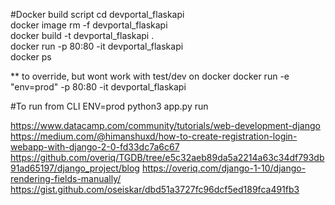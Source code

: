 #Docker build script
cd devportal_flaskapi <br/>
docker image rm -f devportal_flaskapi <br/>
docker build -t devportal_flaskapi . <br/>
docker run -p 80:80 -it devportal_flaskapi <br/>
docker ps <br/>

** to override, but wont work with test/dev on docker
docker run -e "env=prod" -p 80:80 -it devportal_flaskapi

#To run from CLI
ENV=prod python3 app.py run


https://www.datacamp.com/community/tutorials/web-development-django
https://medium.com/@himanshuxd/how-to-create-registration-login-webapp-with-django-2-0-fd33dc7a6c67
https://github.com/overiq/TGDB/tree/e5c32aeb89da5a2214a63c34df793db91ad65197/django_project/blog
https://overiq.com/django-1-10/django-rendering-fields-manually/
https://gist.github.com/oseiskar/dbd51a3727fc96dcf5ed189fca491fb3